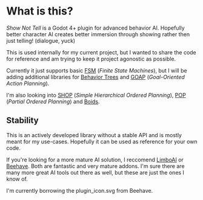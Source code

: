 # What is this?

_Show Not Tell_ is a Godot 4+ plugin for advanced behavior AI. Hopefully better character AI creates better immersion through showing rather then just telling! (dialogue, yuck)

This is used internally for my current project, but I wanted to share the code for reference and am trying to keep it project agonostic as possible.

Currently it just supports basic [FSM](https://www.gdquest.com/tutorial/godot/design-patterns/finite-state-machine/) (_Finite State Machines_), but I will be adding additional libraries for [Behavior Trees](https://www.gamedeveloper.com/programming/behavior-trees-for-ai-how-they-work) and [GOAP](https://web.archive.org/web/20230603190318/http://alumni.media.mit.edu/~jorkin/goap.html) (_Goal-Oriented Action Planning_).

I'm also looking into [SHOP](https://www.cs.umd.edu/projects/shop/description.html) (_Simple Hierarchical Ordered Planning_), [POP](https://en.wikipedia.org/wiki/Partial-order_planning) (_Partial Ordered Planning_) and [Boids](https://people.ece.cornell.edu/land/courses/ece4760/labs/s2021/Boids/Boids.html).

## Stability

This is an actively developed library without a stable API and is mostly meant for my use-cases. Hopefully it can be used as reference for your own code.

If you're looking for a more mature AI solution, I reccomend [LimboAI](https://github.com/etherealxx/limbo-godot) or [Beehave](https://github.com/bitbrain/beehave). Both are fantastic and very mature addons. I'm sure there are many more great AI tools out there as well, but these are just the ones I know of.

I'm currently borrowing the plugin_icon.svg from Beehave.

